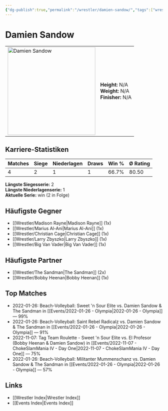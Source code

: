 ```yaml
---
{"dg-publish":true,"permalink":"/wrestler/damien-sandow/","tags":["wrestler"],"noteIcon":"","created":"2025-08-11T09:33:18.282+02:00"}
---
```



# Damien Sandow

<table>
<tr>
<td><img src="Damien Sandow.png" width="280" alt="Damien Sandow"></td>
<td>
<b>Height:</b> N/A<br>
<b>Weight:</b> N/A<br>
<b>Finisher:</b> N/A<br>
</td>
</tr>
</table>

## Karriere-Statistiken

| Matches | Siege | Niederlagen | Draws | Win % | Ø Rating |
|---------|-------|-------------|-------|-------|-----------|
| 4 | 2 | 1 | 1 | 66.7% | 80.50 |

**Längste Siegesserie:** 2<br>**Längste Niederlagenserie:** 1<br>**Aktuelle Serie:** win (2 in Folge)


## Häufigste Gegner
- [[Wrestler/Madison Rayne\|Madison Rayne]] (1x)
- [[Wrestler/Marius Al-Ani\|Marius Al-Ani]] (1x)
- [[Wrestler/Christian Cage\|Christian Cage]] (1x)
- [[Wrestler/Larry Zbyszko\|Larry Zbyszko]] (1x)
- [[Wrestler/Big Van Vader\|Big Van Vader]] (1x)

## Häufigste Partner
- [[Wrestler/The Sandman\|The Sandman]] (2x)
- [[Wrestler/Bobby Heenan\|Bobby Heenan]] (1x)

## Top Matches
- 2022-01-26: Beach-Volleyball: Sweet 'n Sour Elite vs. Damien Sandow & The Sandman in [[Events/2022-01-26 - Olympia\|2022-01-26 - Olympia]] — 99%
- 2022-01-26: Beach-Volleyball: Saint Rebel Radicalz vs. Damien Sandow & The Sandman in [[Events/2022-01-26 - Olympia\|2022-01-26 - Olympia]] — 91%
- 2022-11-07: Tag Team Roulette - Sweet 'n Sour Elite vs. El Profesor (Bobby Heenan & Damien Sandow) in [[Events/2022-11-07 - ChokeSlamMania IV - Day One\|2022-11-07 - ChokeSlamMania IV - Day One]] — 75%
- 2022-01-26: Beach-Volleyball: Militanter Mummenschanz vs. Damien Sandow & The Sandman in [[Events/2022-01-26 - Olympia\|2022-01-26 - Olympia]] — 57%

## Links
- [[Wrestler Index\|Wrestler Index]]
- [[Events Index\|Events Index]]
